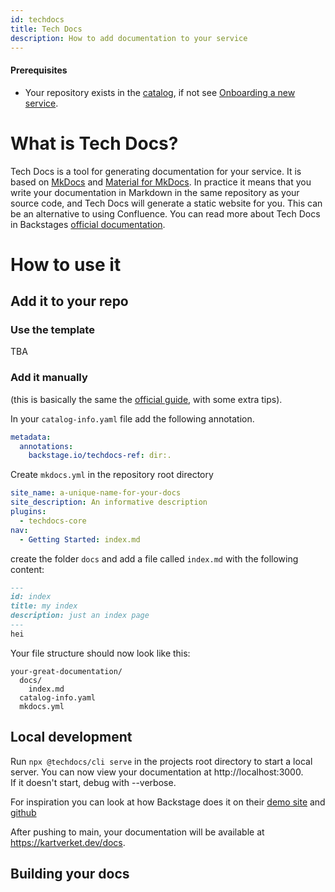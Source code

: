 ```yaml
---
id: techdocs
title: Tech Docs
description: How to add documentation to your service
---
```


####  Prerequisites
- Your repository exists in the [catalog](/catalog), if not see [Onboarding a new service](/docs/overview/onboarding).
# What is Tech Docs?

Tech Docs is a tool for generating documentation for your service. It is based on [MkDocs](https://www.mkdocs.org/) and [Material for MkDocs](https://squidfunk.github.io/mkdocs-material/).
In practice it means that you write your documentation in Markdown in the same repository as your source code, and Tech Docs will generate a static website for you. This can be an alternative to using Confluence.
You can read more about Tech Docs in Backstages [official documentation](https://backstage.io/docs/features/techdocs/).

# How to use it

## Add it to your repo
### Use the template
TBA
### Add it manually
(this is basically the same the [official guide](https://backstage.io/docs/features/techdocs/creating-and-publishing), with some extra tips).

In your `catalog-info.yaml` file add the following annotation.
```yaml
metadata:
  annotations:
    backstage.io/techdocs-ref: dir:.
```

Create `mkdocs.yml` in the repository root directory
```yaml
site_name: a-unique-name-for-your-docs
site_description: An informative description
plugins:
  - techdocs-core
nav:
  - Getting Started: index.md
```

create the folder `docs` and add a file called `index.md` with the following content:
```markdown
---
id: index
title: my index
description: just an index page
---
hei
```

Your file structure should now look like this:
```
your-great-documentation/
  docs/
    index.md
  catalog-info.yaml
  mkdocs.yml
```

## Local development

Run `npx @techdocs/cli serve` in the projects root directory to start a local server. You can now view your documentation at http://localhost:3000.  
If it doesn't start, debug with --verbose.

For inspiration you can look at how Backstage does it on their [demo site](https://demo.backstage.io/docs/default/component/backstage) and [github](https://github.com/backstage/backstage/blob/master/mkdocs.yml)

After pushing to main, your documentation will be available at https://kartverket.dev/docs.

## Building your docs
